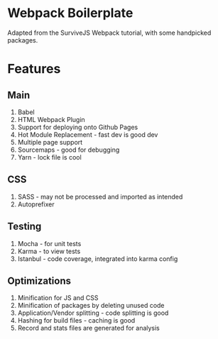 # Webpack Boilerplate
Adapted from the SurviveJS Webpack tutorial, with some handpicked packages.

# Features
## Main
1. Babel
2. HTML Webpack Plugin
3. Support for deploying onto Github Pages
4. Hot Module Replacement - fast dev is good dev
5. Multiple page support
6. Sourcemaps - good for debugging
7. Yarn - lock file is cool

## CSS
1. SASS - may not be processed and imported as intended
2. Autoprefixer

## Testing
1. Mocha - for unit tests
2. Karma - to view tests
3. Istanbul - code coverage, integrated into karma config

## Optimizations
1. Minification for JS and CSS
2. Minification of packages by deleting unused code
3. Application/Vendor splitting - code splitting is good
4. Hashing for build files - caching is good
5. Record and stats files are generated for analysis